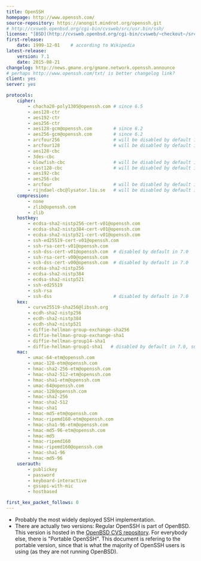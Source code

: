 ```yaml
---
title: OpenSSH
homepage: http://www.openssh.com/
source-repository: https://anongit.mindrot.org/openssh.git
# http://cvsweb.openbsd.org/cgi-bin/cvsweb/src/usr.bin/ssh/
license: "[BSD](http://cvsweb.openbsd.org/cgi-bin/cvsweb/~checkout~/src/usr.bin/ssh/LICENCE)"
first-release:
    date: 1999-12-01    # according to Wikipedia
latest-release:
    version: 7.1
    date: 2015-08-21
changelog: http://news.gmane.org/gmane.network.openssh.announce
# perhaps http://www.openssh.com/txt/ is better changelog link?
client: yes
server: yes

protocols:
    cipher:
        - chacha20-poly1305@openssh.com # since 6.5
        - aes128-ctr
        - aes192-ctr
        - aes256-ctr
        - aes128-gcm@openssh.com        # since 6.2
        - aes256-gcm@openssh.com        # since 6.2
        - arcfour256                    # will be disabled by default in a future version
        - arcfour128                    # will be disabled by default in a future version
        - aes128-cbc
        - 3des-cbc
        - blowfish-cbc                  # will be disabled by default in a future version
        - cast128-cbc                   # will be disabled by default in a future version
        - aes192-cbc
        - aes256-cbc
        - arcfour                       # will be disabled by default in a future version
        - rijndael-cbc@lysator.liu.se   # will be disabled by default in a future version
    compression:
        - none
        - zlib@openssh.com
        - zlib
    hostkey:
        - ecdsa-sha2-nistp256-cert-v01@openssh.com
        - ecdsa-sha2-nistp384-cert-v01@openssh.com
        - ecdsa-sha2-nistp521-cert-v01@openssh.com
        - ssh-ed25519-cert-v01@openssh.com
        - ssh-rsa-cert-v01@openssh.com
        - ssh-dss-cert-v01@openssh.com  # disabled by default in 7.0
        - ssh-rsa-cert-v00@openssh.com
        - ssh-dss-cert-v00@openssh.com  # disabled by default in 7.0
        - ecdsa-sha2-nistp256
        - ecdsa-sha2-nistp384
        - ecdsa-sha2-nistp521
        - ssh-ed25519
        - ssh-rsa
        - ssh-dss                       # disabled by default in 7.0
    kex:
        - curve25519-sha256@libssh.org
        - ecdh-sha2-nistp256
        - ecdh-sha2-nistp384
        - ecdh-sha2-nistp521
        - diffie-hellman-group-exchange-sha256
        - diffie-hellman-group-exchange-sha1
        - diffie-hellman-group14-sha1
        - diffie-hellman-group1-sha1   # disabled by default in 7.0, susceptible to logjam
    mac:
        - umac-64-etm@openssh.com
        - umac-128-etm@openssh.com
        - hmac-sha2-256-etm@openssh.com
        - hmac-sha2-512-etm@openssh.com
        - hmac-sha1-etm@openssh.com
        - umac-64@openssh.com
        - umac-128@openssh.com
        - hmac-sha2-256
        - hmac-sha2-512
        - hmac-sha1
        - hmac-md5-etm@openssh.com
        - hmac-ripemd160-etm@openssh.com
        - hmac-sha1-96-etm@openssh.com
        - hmac-md5-96-etm@openssh.com
        - hmac-md5
        - hmac-ripemd160
        - hmac-ripemd160@openssh.com
        - hmac-sha1-96
        - hmac-md5-96
    userauth:
        - publickey
        - password
        - keyboard-interactive
        - gssapi-with-mic
        - hostbased

first_kex_packet_follows: 0
---
```

* Probably the most widely deployed SSH implementation.
* There are actually two versions: Regular OpenSSH is part of OpenBSD.
  This version is hosted in the [OpenBSD CVS repository](http://cvsweb.openbsd.org/cgi-bin/cvsweb/src/usr.bin/ssh/).
  For everybody else, there is "Portable OpenSSH". This document is
  refering to the portable version, since that is what the majority
  of OpenSSH users is using (as they are not running OpenBSD).

